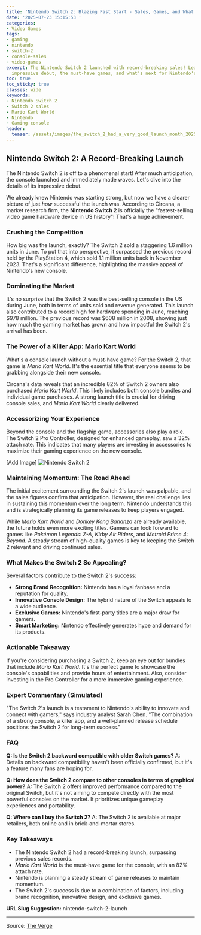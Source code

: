 ```yaml
---
title: 'Nintendo Switch 2: Blazing Fast Start - Sales, Games, and What''s Next'
date: '2025-07-23 15:15:53 '
categories:
- Video Games
tags:
- gaming
- nintendo
- switch-2
- console-sales
- video-games
excerpt: The Nintendo Switch 2 launched with record-breaking sales! Learn about its
  impressive debut, the must-have games, and what's next for Nintendo's hit console.
toc: true
toc_sticky: true
classes: wide
keywords:
- Nintendo Switch 2
- Switch 2 sales
- Mario Kart World
- Nintendo
- Gaming console
header:
  teaser: /assets/images/the_switch_2_had_a_very_good_launch_month_20250723151553.jpg
---
```


## Nintendo Switch 2: A Record-Breaking Launch

The Nintendo Switch 2 is off to a phenomenal start! After much anticipation, the console launched and immediately made waves. Let's dive into the details of its impressive debut.

We already knew Nintendo was starting strong, but now we have a clearer picture of just *how* successful the launch was. According to Circana, a market research firm, the **Nintendo Switch 2** is officially the "fastest-selling video game hardware device in US history"! That's a huge achievement.

### Crushing the Competition

How big was the launch, exactly? The Switch 2 sold a staggering 1.6 million units in June. To put that into perspective, it surpassed the previous record held by the PlayStation 4, which sold 1.1 million units back in November 2023. That's a significant difference, highlighting the massive appeal of Nintendo's new console.

### Dominating the Market

It's no surprise that the Switch 2 was the best-selling console in the US during June, both in terms of units sold and revenue generated. This launch also contributed to a record high for hardware spending in June, reaching $978 million. The previous record was $608 million in 2008, showing just how much the gaming market has grown and how impactful the Switch 2's arrival has been.

### The Power of a Killer App: Mario Kart World

What's a console launch without a must-have game? For the Switch 2, that game is *Mario Kart World*. It's the essential title that everyone seems to be grabbing alongside their new console.

Circana's data reveals that an incredible 82% of Switch 2 owners also purchased *Mario Kart World*. This likely includes both console bundles and individual game purchases. A strong launch title is crucial for driving console sales, and *Mario Kart World* clearly delivered.

### Accessorizing Your Experience

Beyond the console and the flagship game, accessories also play a role. The Switch 2 Pro Controller, designed for enhanced gameplay, saw a 32% attach rate. This indicates that many players are investing in accessories to maximize their gaming experience on the new console.

[Add Image]
![Nintendo Switch 2](https://platform.theverge.com/wp-content/uploads/sites/2/2025/06/257769_Switch_2_AKrales_0185_b09cc1.jpg?quality=90&strip=all&crop=0,0,100,100)

### Maintaining Momentum: The Road Ahead

The initial excitement surrounding the Switch 2's launch was palpable, and the sales figures confirm that anticipation. However, the real challenge lies in sustaining this momentum over the long term. Nintendo understands this and is strategically planning its game releases to keep players engaged.

While *Mario Kart World* and *Donkey Kong Bananza* are already available, the future holds even more exciting titles. Gamers can look forward to games like *Pokémon Legends: Z-A*, *Kirby Air Riders*, and *Metroid Prime 4: Beyond*. A steady stream of high-quality games is key to keeping the Switch 2 relevant and driving continued sales.

### What Makes the Switch 2 So Appealing?

Several factors contribute to the Switch 2's success:

*   **Strong Brand Recognition:** Nintendo has a loyal fanbase and a reputation for quality.
*   **Innovative Console Design:** The hybrid nature of the Switch appeals to a wide audience.
*   **Exclusive Games:** Nintendo's first-party titles are a major draw for gamers.
*   **Smart Marketing:** Nintendo effectively generates hype and demand for its products.

### Actionable Takeaway

If you're considering purchasing a Switch 2, keep an eye out for bundles that include *Mario Kart World*. It's the perfect game to showcase the console's capabilities and provide hours of entertainment. Also, consider investing in the Pro Controller for a more immersive gaming experience.

### Expert Commentary (Simulated)

"The Switch 2's launch is a testament to Nintendo's ability to innovate and connect with gamers," says industry analyst Sarah Chen. "The combination of a strong console, a killer app, and a well-planned release schedule positions the Switch 2 for long-term success."

### FAQ

**Q: Is the Switch 2 backward compatible with older Switch games?**
A: Details on backward compatibility haven't been officially confirmed, but it's a feature many fans are hoping for.

**Q: How does the Switch 2 compare to other consoles in terms of graphical power?**
A: The Switch 2 offers improved performance compared to the original Switch, but it's not aiming to compete directly with the most powerful consoles on the market. It prioritizes unique gameplay experiences and portability.

**Q: Where can I buy the Switch 2?**
A: The Switch 2 is available at major retailers, both online and in brick-and-mortar stores.

### Key Takeaways

*   The Nintendo Switch 2 had a record-breaking launch, surpassing previous sales records.
*   *Mario Kart World* is the must-have game for the console, with an 82% attach rate.
*   Nintendo is planning a steady stream of game releases to maintain momentum.
*   The Switch 2's success is due to a combination of factors, including brand recognition, innovative design, and exclusive games.

**URL Slug Suggestion:** nintendo-switch-2-launch

---

Source: [The Verge](https://www.theverge.com/news/712362/nintendo-switch-2-june-2025-sales)